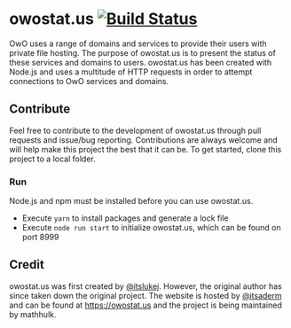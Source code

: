 # owostat.us [![Build Status](https://travis-ci.org/mathhulk/owostat.us.svg?branch=master)](https://travis-ci.org/mathhulk/owostat.us)
OwO uses a range of domains and services to provide their users with private file hosting. The purpose of owostat.us is to present the status of these services and domains to users. owostat.us has been created with Node.js and uses a multitude of HTTP requests in order to attempt connections to OwO services and domains. 

## Contribute
Feel free to contribute to the development of owostat.us through pull requests and issue/bug reporting. Contributions are always welcome and will help make this project the best that it can be. To get started, clone this project to a local folder.

### Run
Node.js and npm must be installed before you can use owostat.us. 
* Execute `yarn` to install packages and generate a lock file
* Execute `node run start` to initialize owostat.us, which can be found on port 8999

## Credit
owostat.us was first created by [@itslukej](https://github.com/itslukej). However, the original author has since taken down the original project. The website is hosted by [@itsaderm](https://github.com/itsaderm) and can be found at https://owostat.us and the project is being maintained by mathhulk.
